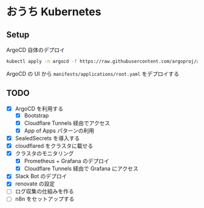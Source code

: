 # おうち Kubernetes

## Setup

ArgoCD 自体のデプロイ

```bash
kubectl apply -n argocd -f https://raw.githubusercontent.com/argoproj/argo-cd/stable/manifests/install.yaml
```

ArgoCD の UI から `manifests/applications/root.yaml` をデプロイする

## TODO

- [x] ArgoCD を利用する
  - [x] Bootstrap
  - [x] Cloudflare Tunnels 経由でアクセス
  - [x] App of Apps パターンの利用
- [x] SealedSecrets を導入する
- [x] cloudflared をクラスタに載せる
- [x] クラスタのモニタリング
  - [x] Prometheus + Grafana のデプロイ
  - [x] Cloudflare Tunnels 経由で Grafana にアクセス
- [x] Slack Bot のデプロイ
- [x] renovate の設定
- [ ] ログ収集の仕組みを作る
- [ ] n8n をセットアップする
